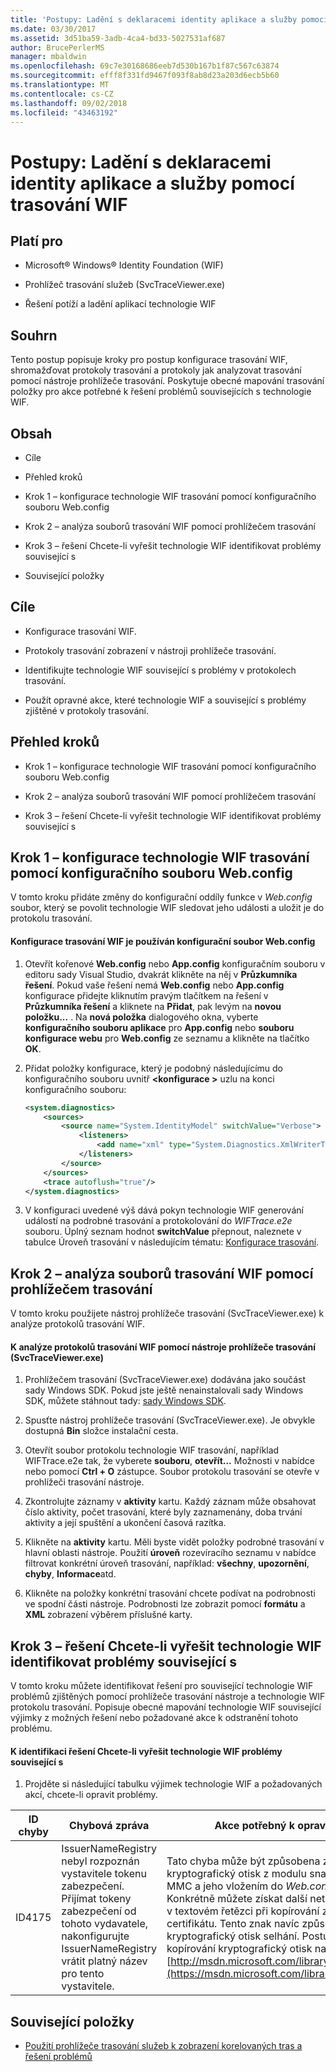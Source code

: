 ```yaml
---
title: 'Postupy: Ladění s deklaracemi identity aplikace a služby pomocí trasování WIF'
ms.date: 03/30/2017
ms.assetid: 3d51ba59-3adb-4ca4-bd33-5027531af687
author: BrucePerlerMS
manager: mbaldwin
ms.openlocfilehash: 69c7e30168686eeb7d530b167b1f87c567c63874
ms.sourcegitcommit: efff8f331fd9467f093f8ab8d23a203d6ecb5b60
ms.translationtype: MT
ms.contentlocale: cs-CZ
ms.lasthandoff: 09/02/2018
ms.locfileid: "43463192"
---
```

# <a name="how-to-debug-claims-aware-applications-and-services-using-wif-tracing"></a>Postupy: Ladění s deklaracemi identity aplikace a služby pomocí trasování WIF
## <a name="applies-to"></a>Platí pro  
  
-   Microsoft® Windows® Identity Foundation (WIF)  
  
-   Prohlížeč trasování služeb (SvcTraceViewer.exe)  
  
-   Řešení potíží a ladění aplikací technologie WIF  
  
## <a name="summary"></a>Souhrn  
 Tento postup popisuje kroky pro postup konfigurace trasování WIF, shromažďovat protokoly trasování a protokoly jak analyzovat trasování pomocí nástroje prohlížeče trasování. Poskytuje obecné mapování trasování položky pro akce potřebné k řešení problémů souvisejících s technologie WIF.  
  
## <a name="contents"></a>Obsah  
  
-   Cíle  
  
-   Přehled kroků  
  
-   Krok 1 – konfigurace technologie WIF trasování pomocí konfiguračního souboru Web.config  
  
-   Krok 2 – analýza souborů trasování WIF pomocí prohlížečem trasování  
  
-   Krok 3 – řešení Chcete-li vyřešit technologie WIF identifikovat problémy související s  
  
-   Související položky  
  
## <a name="objectives"></a>Cíle  
  
-   Konfigurace trasování WIF.  
  
-   Protokoly trasování zobrazení v nástroji prohlížeče trasování.  
  
-   Identifikujte technologie WIF související s problémy v protokolech trasování.  
  
-   Použít opravné akce, které technologie WIF a související s problémy zjištěné v protokoly trasování.  
  
## <a name="summary-of-steps"></a>Přehled kroků  
  
-   Krok 1 – konfigurace technologie WIF trasování pomocí konfiguračního souboru Web.config  
  
-   Krok 2 – analýza souborů trasování WIF pomocí prohlížečem trasování  
  
-   Krok 3 – řešení Chcete-li vyřešit technologie WIF identifikovat problémy související s  
  
## <a name="step-1--configure-wif-tracing-using-webconfig-configuration-file"></a>Krok 1 – konfigurace technologie WIF trasování pomocí konfiguračního souboru Web.config  
 V tomto kroku přidáte změny do konfigurační oddíly funkce v *Web.config* soubor, který se povolit technologie WIF sledovat jeho události a uložit je do protokolu trasování.  
  
#### <a name="to-configure-wif-tracing-using-webconfig-configuration-file"></a>Konfigurace trasování WIF je používán konfigurační soubor Web.config  
  
1.  Otevřít kořenové **Web.config** nebo **App.config** konfiguračním souboru v editoru sady Visual Studio, dvakrát klikněte na něj v **Průzkumníka řešení**. Pokud vaše řešení nemá **Web.config** nebo **App.config** konfigurace přidejte kliknutím pravým tlačítkem na řešení v **Průzkumníka řešení** a kliknete na  **Přidat**, pak levým na **novou položku...** . Na **nová položka** dialogového okna, vyberte **konfiguračního souboru aplikace** pro **App.config** nebo **souboru konfigurace webu** pro **Web.config** ze seznamu a klikněte na tlačítko **OK**.  
  
2.  Přidat položky konfigurace, který je podobný následujícímu do konfiguračního souboru uvnitř  **\<konfigurace >** uzlu na konci konfiguračního souboru:  
  
    ```xml  
    <system.diagnostics>  
        <sources>  
            <source name="System.IdentityModel" switchValue="Verbose">  
                <listeners>  
                    <add name="xml" type="System.Diagnostics.XmlWriterTraceListener" initializeData="WIFTrace.e2e"/>  
                </listeners>  
            </source>  
        </sources>  
        <trace autoflush="true"/>  
    </system.diagnostics>  
    ```  
  
3.  V konfiguraci uvedené výš dává pokyn technologie WIF generování událostí na podrobné trasování a protokolování do *WIFTrace.e2e* souboru. Úplný seznam hodnot **switchValue** přepnout, naleznete v tabulce Úroveň trasování v následujícím tématu: [Konfigurace trasování](../wcf/diagnostics/tracing/configuring-tracing.md).  
  
## <a name="step-2--analyze-wif-trace-files-using-trace-viewer-tool"></a>Krok 2 – analýza souborů trasování WIF pomocí prohlížečem trasování  
 V tomto kroku použijete nástroj prohlížeče trasování (SvcTraceViewer.exe) k analýze protokolů trasování WIF.  
  
#### <a name="to-analyze-wif-trace-logs-using-trace-viewer-tool-svctraceviewerexe"></a>K analýze protokolů trasování WIF pomocí nástroje prohlížeče trasování (SvcTraceViewer.exe)  
  
1.  Prohlížečem trasování (SvcTraceViewer.exe) dodávána jako součást sady Windows SDK. Pokud jste ještě nenainstalovali sady Windows SDK, můžete stáhnout tady: [sady Windows SDK](https://www.microsoft.com/download/en/details.aspx?id=8279).  
  
2.  Spusťte nástroj prohlížeče trasování (SvcTraceViewer.exe). Je obvykle dostupná **Bin** složce instalační cesta.  
  
3.  Otevřít soubor protokolu technologie WIF trasování, například WIFTrace.e2e tak, že vyberete **souboru**, **otevřít...** Možnosti v nabídce nebo pomocí **Ctrl + O** zástupce. Soubor protokolu trasování se otevře v prohlížeči trasování nástroje.  
  
4.  Zkontrolujte záznamy v **aktivity** kartu. Každý záznam může obsahovat číslo aktivity, počet trasování, které byly zaznamenány, doba trvání aktivity a její spuštění a ukončení časová razítka.  
  
5.  Klikněte na **aktivity** kartu. Měli byste vidět položky podrobné trasování v hlavní oblasti nástroje. Použití **úroveň** rozevíracího seznamu v nabídce filtrovat konkrétní úroveň trasování, například: **všechny**, **upozornění**, **chyby**, **Informace**atd.  
  
6.  Klikněte na položky konkrétní trasování chcete podívat na podrobnosti ve spodní části nástroje. Podrobnosti lze zobrazit pomocí **formátu** a **XML** zobrazení výběrem příslušné karty.  
  
## <a name="step-3--identify-solutions-to-fix-wif-related-issues"></a>Krok 3 – řešení Chcete-li vyřešit technologie WIF identifikovat problémy související s  
 V tomto kroku můžete identifikovat řešení pro související technologie WIF problémů zjištěných pomocí prohlížeče trasování nástroje a technologie WIF protokolu trasování. Popisuje obecné mapování technologie WIF související výjimky z možných řešení nebo požadované akce k odstranění tohoto problému.  
  
#### <a name="to-identify-solutions-to-fix-wif-related-issues"></a>K identifikaci řešení Chcete-li vyřešit technologie WIF problémy související s  
  
1.  Projděte si následující tabulku výjimek technologie WIF a požadovaných akcí, chcete-li opravit problémy.  
  
|**ID chyby**|**Chybová zpráva**|**Akce potřebný k opravě chyby**|  
|-|-|-|  
|ID4175|IssuerNameRegistry nebyl rozpoznán vystavitele tokenu zabezpečení.  Přijímat tokeny zabezpečení od tohoto vydavatele, nakonfigurujte IssuerNameRegistry vrátit platný název pro tento vystavitele.|Tato chyba může být způsobena zkopírováním kryptografický otisk z modulu snap-in konzoly MMC a jeho vložením do *Web.config* souboru. Konkrétně můžete získat další netisknutelné znaky v textovém řetězci při kopírování z okna Vlastnosti certifikátu. Tento znak navíc způsobí, že shoda kryptografický otisk selhání. Postup pro správně kopírování kryptografický otisk najdete tady: [http://msdn.microsoft.com/library/ff359102.aspx](https://msdn.microsoft.com/library/ff359102.aspx)|  
  
## <a name="related-items"></a>Související položky  
  
-   [Použití prohlížeče trasování služeb k zobrazení korelovaných tras a řešení problémů](../wcf/diagnostics/tracing/using-service-trace-viewer-for-viewing-correlated-traces-and-troubleshooting.md)
